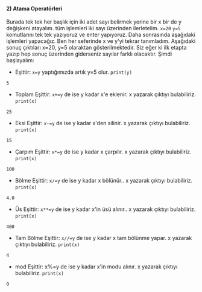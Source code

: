 #### 2) Atama Operatörleri
 Burada tek tek her başlık için iki adet sayı belirmek yerine bir x bir de y değişkeni atayalım. tüm işlemleri iki sayı üzerinden ilerletelim. 
 `x=20` 
 `y=5`
 komutlarını tek tek yazıyoruz ve enter yapıyoruz. Daha sonrasında aşağıdaki işlemleri yapacağız. Ben her seferinde x ve y'yi tekrar tanımladım. Aşağıdaki sonuç çıktıları x=20, y=5 olaraktan gösterilmektedir. Siz eğer ki ilk etapta yazıp hep sonuç üzerinden giderseniz sayılar farklı olacaktır.
 Şimdi başlayalım:
 - Eşittir: `x=y` yaptığımızda artık y=5 olur. `print(y)`
 ```
 5
 ```
 - Toplam Eşittir: `x+=y` de ise y kadar x'e eklenir. x yazarak çıktıyı bulabiliriz. `print(x)`
 ```
 25
 ```
 - Eksi Eşittir: `x-=y` de ise y kadar x'den silinir. x yazarak çıktıyı bulabiliriz. `print(x)`
 ```
 15
 ```
 - Çarpım Eşittir: `x*=y` de ise y kadar x çarpılır. x yazarak çıktıyı bulabiliriz. `print(x)`
 ```
 100
 ```
 - Bölme Eşittir: `x/=y` de ise y kadar x bölünür.. x yazarak çıktıyı bulabiliriz. `print(x)`
 ```
 4.0
 ```
 - Üs Eşittir: `x**=y` de ise y kadar x'in üsü alınır.. x yazarak çıktıyı bulabiliriz. `print(x)`
 ```
 400
 ```
 - Tam Bölme Eşittir: `x//=y`  de ise y kadar x tam bölünme yapar. x yazarak çıktıyı bulabiliriz. `print(x)`
 ```
 4
 ```
 - mod Eşittir: x%=y de ise y kadar x'in modu alınır. x yazarak çıktıyı bulabiliriz. `print(x)`
 ```
 0
 ```